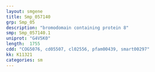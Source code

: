 ```yaml
---
layout: smgene
title: Smp_057140
grp: Smp_05
description: "bromodomain containing protein 8"
smp: Smp_057140.1
uniprot: "G4V5K0"
length:  1755
cdd: "COG5076, cd05507, cl02556, pfam00439, smart00297"
kk: K11321
categories: sm
---
```

